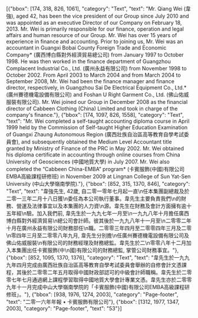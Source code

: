 [{"bbox": [174, 318, 826, 1061], "category": "Text", "text": "Mr. Qiang Wei (韋強), aged 42, has been the vice president of our Group since July 2010 and was appointed as an executive Director of our Company on February 18, 2013. Mr. Wei is primarily responsible for our finance, operation and legal affairs and human resource of our Group. Mr. Wei has over 15 years of experience in finance and accounting. Prior to joining us, Mr. Wei was an accountant in Guangxi Bobai County Foreign Trade and Economic Company* (廣西博白縣對外經濟貿易總公司) from January 1997 to October 1998. He was then worked in the finance department of Guangzhou Complacent Industrial Co., Ltd. (廣州永益有限公司) from November 1998 to October 2002. From April 2003 to March 2004 and from March 2004 to September 2008, Mr. Wei had been the finance manager and finance director, respectively, in Guangzhou Sai De Electrical Equipment Co., Ltd.* (廣州賽德機電設備有限公司) and Foshan U Right Garment Co., Ltd. (佛山佑威服裝有限公司). Mr. Wei joined our Group in December 2008 as the financial director of Cabbeen Clothing (China) Limited and took in charge of the company's finance."}, {"bbox": [174, 1097, 826, 1558], "category": "Text", "text": "Mr. Wei completed a self-taught accounting diploma course in April 1999 held by the Commission of Self-taught Higher Education Examination of Guangxi Zhaung Autonomous Region (廣西壯族自治區高等教育自學考試委員會), and subsequently obtained the Medium Level Accountant title granted by Ministry of Finance of the PRC in May 2002. Mr. Wei obtained his diploma certificate in accounting through online courses from China University of Geosciences (中國地質大學) in July 2007. Mr. Wei also completed the “Cabbeen China-EMBA” program* (卡賓服飾(中國)有限公司EMBA高級課程研修班) in November 2009 at Lingnan College of Sun Yat-Sen University (中山大學嶺南學院)."}, {"bbox": [852, 315, 1370, 846], "category": "Text", "text": "韋強先生, 42歲, 自二零一零年七月起一直\n任本集團副總裁及於二零一三年二月十八日獲\n委任為本公司執行董事。韋先生主要負責我們\n的財務、營運及法律事宜以及本集團的人力資\n源。韋先生在財務及會計方面擁有逾十五年經\n驗。加入我們前, 韋先生於一九九七年一月至\n一九九八年十月擔任廣西博白縣對外經濟貿易\n總公司會計師。彼其後於一九九八年十一月至\n二零零二年十月在廣州永益有限公司財務部任\n職。二零零三年四月至二零零四年三月及二零\n零四年三月至二零零八年九月, 韋先生分別擔\n任廣州賽德機電設備有限公司及佛山佑威服裝\n有限公司的財務經理及財務總監。韋先生於二\n零零八年十二月加入本集團出任卡賓服飾(中\n國)有限公司的財務總監, 掌管公司財務事宜。"}, {"bbox": [852, 1095, 1370, 1376], "category": "Text", "text": "韋先生於一九九九年四月完成由廣西壯族自治區高等教育自學考試委員會舉辦的自修會計文憑課程，其後於二零零二年五月取得中國財政部認可的中級會計師職稱。韋先生於二零零七年七月通過網上課程學習取得中國地質大學會計專業文憑。韋先生亦於二零零九年十一月完成中山大學嶺南學院的「卡賓服飾(中國)有限公司EMBA高級課程研修班」。"}, {"bbox": [938, 1976, 1274, 2003], "category": "Page-footer", "text": "二零一六年年報 • 卡賓服飾有限公司"}, {"bbox": [1312, 1977, 1347, 2003], "category": "Page-footer", "text": "53"}]